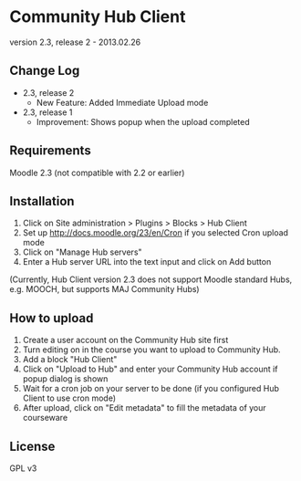 Community Hub Client
====================

version 2.3, release 2 - 2013.02.26


Change Log
----------

* 2.3, release 2
  * New Feature: Added Immediate Upload mode
* 2.3, release 1
  * Improvement: Shows popup when the upload completed


Requirements
------------

Moodle 2.3 (not compatible with 2.2 or earlier)


Installation
------------

1. Click on Site administration > Plugins > Blocks > Hub Client
2. Set up http://docs.moodle.org/23/en/Cron if you selected Cron upload mode
3. Click on "Manage Hub servers"
4. Enter a Hub server URL into the text input and click on Add button

(Currently, Hub Client version 2.3 does not support Moodle standard Hubs, e.g. MOOCH,
 but supports MAJ Community Hubs)


How to upload
-------------

1. Create a user account on the Community Hub site first
2. Turn editing on in the course you want to upload to Community Hub.
3. Add a block "Hub Client"
4. Click on "Upload to Hub" and enter your Community Hub account if popup dialog is shown
5. Wait for a cron job on your server to be done (if you configured Hub Client to use cron mode)
6. After upload, click on "Edit metadata" to fill the metadata of your courseware


License
-------

GPL v3
